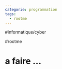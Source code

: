 ```yaml
---
categorie: programmation
tags:
  - rootme
---
```




#informatique/cyber 

#rootme 

# a faire ...


